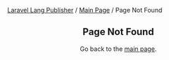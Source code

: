 [Laravel Lang Publisher][link_source] / [Main Page](index.md) / Page Not Found

<h2 align="center">
    Page Not Found
</h2>

<p align="center">
    Go back to the <a href="/publisher">main page</a>.
</p>


[link_source]:  https://github.com/Laravel-Lang/publisher
